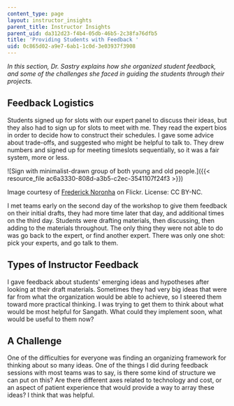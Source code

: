 ```yaml
---
content_type: page
layout: instructor_insights
parent_title: Instructor Insights
parent_uid: da312d23-f4b4-05db-46b5-2c38fa76dfb5
title: 'Providing Students with Feedback '
uid: 0c865d02-a9e7-6ab1-1c0d-3e03937f3908
---
```


_In this section, Dr. Sastry explains how she organized student feedback, and some of the challenges she faced in guiding the students through their projects._

Feedback Logistics
------------------

Students signed up for slots with our expert panel to discuss their ideas, but they also had to sign up for slots to meet with me. They read the expert bios in order to decide how to construct their schedules. I gave some advice about trade-offs, and suggested who might be helpful to talk to. They drew numbers and signed up for meeting timeslots sequentially, so it was a fair system, more or less.

![Sign with minimalist-drawn group of both young and old people.]({{< resource_file ac6a3330-808d-a3b5-c2ec-3541107f24f3 >}})  

Image courtesy of [Frederick Noronha](https://www.flickr.com/photos/fn-goa/2753217574) on Flickr. License: CC BY-NC.

I met teams early on the second day of the workshop to give them feedback on their initial drafts, they had more time later that day, and additional times on the third day. Students were drafting materials, then discussing, then adding to the materials throughout. The only thing they were not able to do was go back to the expert, or find another expert. There was only one shot: pick your experts, and go talk to them.

Types of Instructor Feedback
----------------------------

I gave feedback about students' emerging ideas and hypotheses after looking at their draft materials. Sometimes they had very big ideas that were far from what the organization would be able to achieve, so I steered them toward more practical thinking. I was trying to get them to think about what would be most helpful for Sangath. What could they implement soon, what would be useful to them now?

A Challenge
-----------

One of the difficulties for everyone was finding an organizing framework for thinking about so many ideas. One of the things I did during feedback sessions with most teams was to say, is there some kind of structure we can put on this? Are there different axes related to technology and cost, or an aspect of patient experience that would provide a way to array these ideas? I think that was helpful.